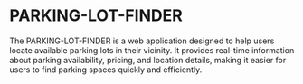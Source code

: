 # PARKING-LOT-FINDER
The PARKING-LOT-FINDER is a web application designed to help users locate available parking lots in their vicinity. It provides real-time information about parking availability, pricing, and location details, making it easier for users to find parking spaces quickly and efficiently.
